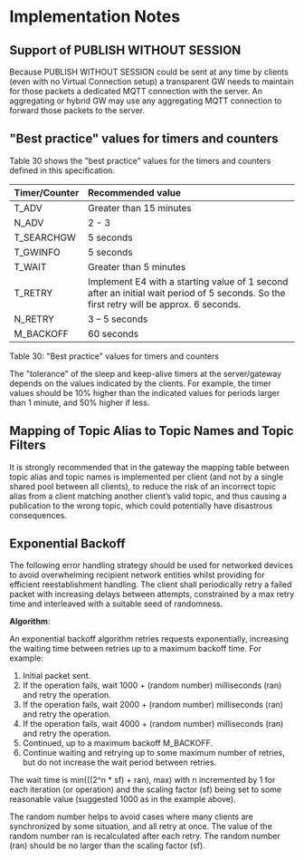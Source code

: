 <!--
---
toc:
  auto: false
  label: Implementation Notes
  enumerate: Appendix F.
  children:
  - label: Support of PUBLISH WITHOUT SESSION
    enumerate: F.1
  - label: "Best practice" values for timers and counters
    enumerate: F.2
  - label: Mapping of Topic Alias to Topic Names and Topic Filters
    enumerate: F.3
  - label: Exponential Backoff
    enumerate: F.4
---
-->
# Implementation Notes

## Support of PUBLISH WITHOUT SESSION

Because PUBLISH WITHOUT SESSION could be sent at any time by clients (even with no Virtual Connection setup)
a transparent GW needs to maintain for those packets a dedicated MQTT connection with the server.
An aggregating or hybrid GW may use any aggregating MQTT connection to forward those packets to the server.

<!-- transformation-note: replaced typographic quotes in source as the renderes should create those. -->
## "Best practice" values for timers and counters

Table 30 shows the "best practice" values for the timers and counters defined in this specification.
<!-- transformation-note: above table reference will be replaced by auto-numbered reference later. -->

<!-- transformation-note: the mathematical symbols might profit from a functional display as they all indicate aspect(of) attributes
     like T\_ADV is just display, but meant is T(ADV) the Timer(ADV). -->
<!-- transformation-note: replaced tilde with the more speaking and easier to read "approx.". -->
| Timer/Counter | Recommended value                                                                                                                       |
|:--------------|:----------------------------------------------------------------------------------------------------------------------------------------|
| T\_ADV        | Greater than 15 minutes                                                                                                                 |
| N\_ADV        | 2 - 3                                                                                                                                   |
| T\_SEARCHGW   | 5 seconds                                                                                                                               |
| T\_GWINFO     | 5 seconds                                                                                                                               |
| T\_WAIT       | Greater than 5 minutes                                                                                                                  |
| T\_RETRY      | Implement E4 with a starting value of 1 second after an initial wait period of 5 seconds. So the first retry will be approx. 6 seconds. |
| N\_RETRY      | 3 – 5 seconds                                                                                                                           |
| M\_BACKOFF    | 60 seconds                                                                                                                              |

Table 30: "Best practice" values for timers and counters
<!-- transformation-note: above upstream table number will be replaced by auto-numbering later. -->

The "tolerance" of the sleep and keep-alive timers at the server/gateway depends on the values indicated by the clients.
For example, the timer values should be 10% higher than the indicated values for periods larger than 1 minute, and 50% higher if less.

## Mapping of Topic Alias to Topic Names and Topic Filters

It is strongly recommended that in the gateway the mapping table between topic alias and topic names is implemented per client
(and not by a single shared pool between all clients), to reduce the risk of an incorrect topic alias from a client matching another client’s valid topic,
and thus causing a publication to the wrong topic, which could potentially have disastrous consequences.

## Exponential Backoff

The following error handling strategy should be used for networked devices to avoid overwhelming recipient network entities whilst providing for
efficient reestablishment handling.
The client shall periodically retry a failed packet with increasing delays between attempts,
constrained by a max retry time and interleaved with a suitable seed of randomness.

**Algorithm**:

An exponential backoff algorithm retries requests exponentially, increasing the waiting time between retries up to a maximum backoff time.
For example:

1. Initial packet sent.
1. If the operation fails, wait 1000 + (random number) milliseconds (ran) and retry the operation.
1. If the operation fails, wait 2000 + (random number) milliseconds (ran) and retry the operation.
1. If the operation fails, wait 4000 + (random number) milliseconds (ran) and retry the operation.
1. Continued, up to a maximum backoff M\_BACKOFF.
1. Continue waiting and retrying up to some maximum number of retries, but do not increase the wait period between retries.

The wait time is min(((2^n * sf) + ran), max) with n incremented by 1 for each iteration (or operation) and the scaling factor (sf)
being set to some reasonable value (suggested 1000 as in the example above).

The random number helps to avoid cases where many clients are synchronized by some situation, and all retry at once.
The value of the random number ran is recalculated after each retry.
The random number (ran) should be no larger than the scaling factor (sf).
